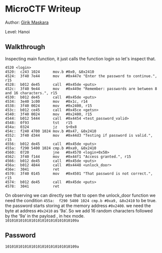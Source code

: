 # MicroCTF Writeup


Author: [Girik Maskara](https://github.com/girik5502) 

Level: Hanoi

## Walkthrough
Inspecting main function, it just calls the function login so let's inspect that.
```
4520 <login>
4520:  c243 1024      mov.b	#0x0, &0x2410
4524:  3f40 7e44      mov	#0x447e "Enter the password to continue.", r15
4528:  b012 de45      call	#0x45de <puts>
452c:  3f40 9e44      mov	#0x449e "Remember: passwords are between 8 and 16 characters.", r15
4530:  b012 de45      call	#0x45de <puts>
4534:  3e40 1c00      mov	#0x1c, r14
4538:  3f40 0024      mov	#0x2400, r15
453c:  b012 ce45      call	#0x45ce <getsn>
4540:  3f40 0024      mov	#0x2400, r15
4544:  b012 5444      call	#0x4454 <test_password_valid>
4548:  0f93           tst	r15
454a:  0324           jz	$+0x8
454c:  f240 4700 1024 mov.b	#0x47, &0x2410
4552:  3f40 d344      mov	#0x44d3 "Testing if password is valid.", r15
4556:  b012 de45      call	#0x45de <puts>
455a:  f290 5400 1024 cmp.b	#0xa9, &0x2410
4560:  0720           jne	#0x4570 <login+0x50>
4562:  3f40 f144      mov	#0x44f1 "Access granted.", r15
4566:  b012 de45      call	#0x45de <puts>
456a:  b012 4844      call	#0x4448 <unlock_door>
456e:  3041           ret
4570:  3f40 0145      mov	#0x4501 "That password is not correct.", r15
4574:  b012 de45      call	#0x45de <puts>
4578:  3041           ret
```
On observing we can directly see that to open the unlock_door 
function we need the condition `455a:  f290 5400 1024 cmp.b	#0xa9, &0x2410` to 
be true.
the password starts storing at the memory address `#0x2400`.
we need the byte at address `#0x2410` as ‘9a’.
So we add 16 random characters followed by the ‘9a’ in the payload , in hex mode.
`101010101010101010101010101010109a`
## Password
`101010101010101010101010101010109a`

